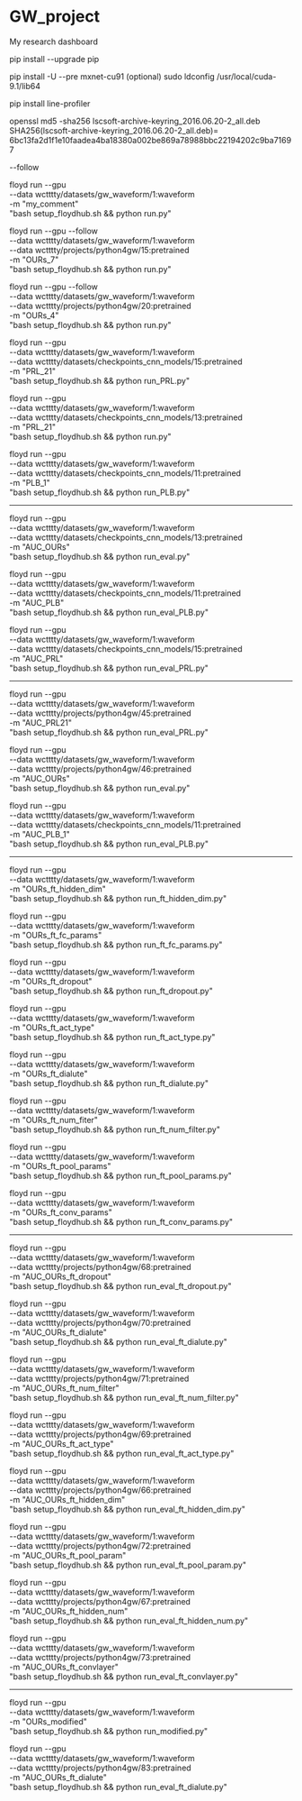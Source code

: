 # GW_project
My research dashboard

pip install --upgrade pip

pip install -U --pre mxnet-cu91
(optional)
sudo ldconfig /usr/local/cuda-9.1/lib64

pip install line-profiler



openssl md5 -sha256 lscsoft-archive-keyring_2016.06.20-2_all.deb
SHA256(lscsoft-archive-keyring_2016.06.20-2_all.deb)= 6bc13fa2d1f1e10faadea4ba18380a002be869a78988bbc22194202c9ba71697


--follow

floyd run --gpu  \
--data wctttty/datasets/gw_waveform/1:waveform \
-m "my_comment" \
"bash setup_floydhub.sh && python run.py"

floyd run --gpu --follow \
--data wctttty/datasets/gw_waveform/1:waveform \
--data wctttty/projects/python4gw/15:pretrained \
-m "OURs_7" \
"bash setup_floydhub.sh && python run.py"

floyd run --gpu --follow \
--data wctttty/datasets/gw_waveform/1:waveform \
--data wctttty/projects/python4gw/20:pretrained \
-m "OURs_4" \
"bash setup_floydhub.sh && python run.py"


floyd run --gpu \
--data wctttty/datasets/gw_waveform/1:waveform \
--data wctttty/datasets/checkpoints_cnn_models/15:pretrained \
-m "PRL_21" \
"bash setup_floydhub.sh && python run_PRL.py"

floyd run --gpu \
--data wctttty/datasets/gw_waveform/1:waveform \
--data wctttty/datasets/checkpoints_cnn_models/13:pretrained \
-m "PRL_21" \
"bash setup_floydhub.sh && python run.py"

floyd run --gpu \
--data wctttty/datasets/gw_waveform/1:waveform \
--data wctttty/datasets/checkpoints_cnn_models/11:pretrained \
-m "PLB_1" \
"bash setup_floydhub.sh && python run_PLB.py"

---

floyd run --gpu \
--data wctttty/datasets/gw_waveform/1:waveform \
--data wctttty/datasets/checkpoints_cnn_models/13:pretrained \
-m "AUC_OURs" \
"bash setup_floydhub.sh && python run_eval.py"


floyd run --gpu \
--data wctttty/datasets/gw_waveform/1:waveform \
--data wctttty/datasets/checkpoints_cnn_models/11:pretrained \
-m "AUC_PLB" \
"bash setup_floydhub.sh && python run_eval_PLB.py"

floyd run --gpu \
--data wctttty/datasets/gw_waveform/1:waveform \
--data wctttty/datasets/checkpoints_cnn_models/15:pretrained \
-m "AUC_PRL" \
"bash setup_floydhub.sh && python run_eval_PRL.py"


---


floyd run --gpu \
--data wctttty/datasets/gw_waveform/1:waveform \
--data wctttty/projects/python4gw/45:pretrained \
-m "AUC_PRL21" \
"bash setup_floydhub.sh && python run_eval_PRL.py"

floyd run --gpu \
--data wctttty/datasets/gw_waveform/1:waveform \
--data wctttty/projects/python4gw/46:pretrained \
-m "AUC_OURs" \
"bash setup_floydhub.sh && python run_eval.py"

floyd run --gpu \
--data wctttty/datasets/gw_waveform/1:waveform \
--data wctttty/datasets/checkpoints_cnn_models/11:pretrained \
-m "AUC_PLB_1" \
"bash setup_floydhub.sh && python run_eval_PLB.py"


---


floyd run --gpu \
--data wctttty/datasets/gw_waveform/1:waveform \
-m "OURs_ft_hidden_dim" \
"bash setup_floydhub.sh && python run_ft_hidden_dim.py"

floyd run --gpu \
--data wctttty/datasets/gw_waveform/1:waveform \
-m "OURs_ft_fc_params" \
"bash setup_floydhub.sh && python run_ft_fc_params.py"

floyd run --gpu \
--data wctttty/datasets/gw_waveform/1:waveform \
-m "OURs_ft_dropout" \
"bash setup_floydhub.sh && python run_ft_dropout.py"

floyd run --gpu \
--data wctttty/datasets/gw_waveform/1:waveform \
-m "OURs_ft_act_type" \
"bash setup_floydhub.sh && python run_ft_act_type.py"

floyd run --gpu \
--data wctttty/datasets/gw_waveform/1:waveform \
-m "OURs_ft_dialute" \
"bash setup_floydhub.sh && python run_ft_dialute.py"

floyd run --gpu \
--data wctttty/datasets/gw_waveform/1:waveform \
-m "OURs_ft_num_fiter" \
"bash setup_floydhub.sh && python run_ft_num_filter.py"

floyd run --gpu \
--data wctttty/datasets/gw_waveform/1:waveform \
-m "OURs_ft_pool_params" \
"bash setup_floydhub.sh && python run_ft_pool_params.py"

floyd run --gpu \
--data wctttty/datasets/gw_waveform/1:waveform \
-m "OURs_ft_conv_params" \
"bash setup_floydhub.sh && python run_ft_conv_params.py"



---


floyd run --gpu \
--data wctttty/datasets/gw_waveform/1:waveform \
--data wctttty/projects/python4gw/68:pretrained \
-m "AUC_OURs_ft_dropout" \
"bash setup_floydhub.sh && python run_eval_ft_dropout.py"

floyd run --gpu \
--data wctttty/datasets/gw_waveform/1:waveform \
--data wctttty/projects/python4gw/70:pretrained \
-m "AUC_OURs_ft_dialute" \
"bash setup_floydhub.sh && python run_eval_ft_dialute.py"


floyd run --gpu \
--data wctttty/datasets/gw_waveform/1:waveform \
--data wctttty/projects/python4gw/71:pretrained \
-m "AUC_OURs_ft_num_filter" \
"bash setup_floydhub.sh && python run_eval_ft_num_filter.py"

floyd run --gpu \
--data wctttty/datasets/gw_waveform/1:waveform \
--data wctttty/projects/python4gw/69:pretrained \
-m "AUC_OURs_ft_act_type" \
"bash setup_floydhub.sh && python run_eval_ft_act_type.py"

floyd run --gpu \
--data wctttty/datasets/gw_waveform/1:waveform \
--data wctttty/projects/python4gw/66:pretrained \
-m "AUC_OURs_ft_hidden_dim" \
"bash setup_floydhub.sh && python run_eval_ft_hidden_dim.py"


floyd run --gpu \
--data wctttty/datasets/gw_waveform/1:waveform \
--data wctttty/projects/python4gw/72:pretrained \
-m "AUC_OURs_ft_pool_param" \
"bash setup_floydhub.sh && python run_eval_ft_pool_param.py"

floyd run --gpu \
--data wctttty/datasets/gw_waveform/1:waveform \
--data wctttty/projects/python4gw/67:pretrained \
-m "AUC_OURs_ft_hidden_num" \
"bash setup_floydhub.sh && python run_eval_ft_hidden_num.py"


floyd run --gpu \
--data wctttty/datasets/gw_waveform/1:waveform \
--data wctttty/projects/python4gw/73:pretrained \
-m "AUC_OURs_ft_convlayer" \
"bash setup_floydhub.sh && python run_eval_ft_convlayer.py"


---


floyd run --gpu \
--data wctttty/datasets/gw_waveform/1:waveform \
-m "OURs_modified" \
"bash setup_floydhub.sh && python run_modified.py"

floyd run --gpu \
--data wctttty/datasets/gw_waveform/1:waveform \
--data wctttty/projects/python4gw/83:pretrained \
-m "AUC_OURs_ft_dialute" \
"bash setup_floydhub.sh && python run_eval_ft_dialute.py"
